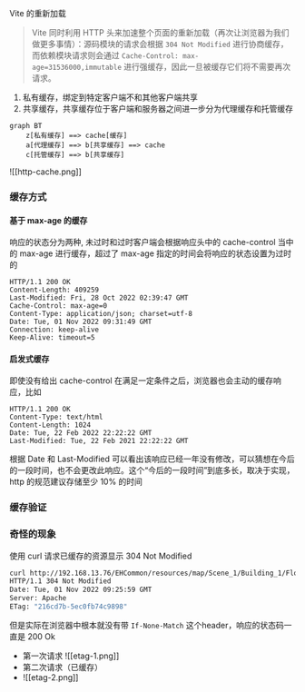 Vite 的重新加载
> Vite 同时利用 HTTP 头来加速整个页面的重新加载（再次让浏览器为我们做更多事情）：源码模块的请求会根据 `304 Not Modified` 进行协商缓存，而依赖模块请求则会通过 `Cache-Control: max-age=31536000,immutable` 进行强缓存，因此一旦被缓存它们将不需要再次请求。


1. 私有缓存，绑定到特定客户端不和其他客户端共享
2. 共享缓存，共享缓存位于客户端和服务器之间进一步分为代理缓存和托管缓存
```mermaid
graph BT
	z[私有缓存] ==> cache[缓存]
	a[代理缓存] ==> b[共享缓存] ==> cache
	c[托管缓存] ==> b[共享缓存]
```

![[http-cache.png]]


### 缓存方式

#### 基于 max-age 的缓存
响应的状态分为两种, 未过时和过时客户端会根据响应头中的 cache-control 当中的 max-age 进行缓存，超过了 max-age 指定的时间会将响应的状态设置为过时的
```http
HTTP/1.1 200 OK
Content-Length: 409259
Last-Modified: Fri, 28 Oct 2022 02:39:47 GMT
Cache-Control: max-age=0
Content-Type: application/json; charset=utf-8
Date: Tue, 01 Nov 2022 09:31:49 GMT
Connection: keep-alive
Keep-Alive: timeout=5
```

#### 启发式缓存
即使没有给出 cache-control 在满足一定条件之后，浏览器也会主动的缓存响应，比如
```http
HTTP/1.1 200 OK
Content-Type: text/html
Content-Length: 1024
Date: Tue, 22 Feb 2022 22:22:22 GMT
Last-Modified: Tue, 22 Feb 2021 22:22:22 GMT
```
根据 Date 和 Last-Modified 可以看出该响应已经一年没有修改，可以猜想在今后的一段时间，也不会更改此响应。这个“今后的一段时间”到底多长，取决于实现，http 的规范建议存储至少 10% 的时间

### 缓存验证


### 奇怪的现象
使用 curl 请求已缓存的资源显示 304 Not Modified
```sh
curl http://192.168.13.76/EHCommon/resources/map/Scene_1/Building_1/Floor_2d_1_1666927127.json --header 'If-None-Match: "216cd7b-5ec0fb74c9898"' -I
HTTP/1.1 304 Not Modified
Date: Tue, 01 Nov 2022 09:25:59 GMT
Server: Apache
ETag: "216cd7b-5ec0fb74c9898"
```
但是实际在浏览器中根本就没有带 `If-None-Match` 这个header，响应的状态码一直是 200 Ok
* 第一次请求
![[etag-1.png]]
* 第二次请求（已缓存）
* ![[etag-2.png]]